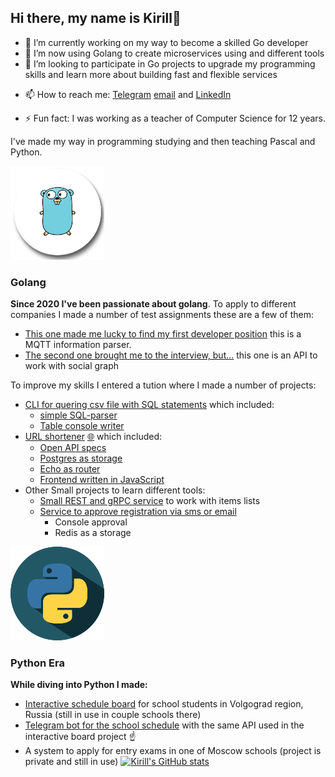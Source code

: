 ## Hi there, my name is Kirill👋

<!--
**xfiendx4life/xfiendx4life** is a ✨ _special_ ✨ repository because its `README.md` (this file) appears on your GitHub profile.

Here are some ideas to get you started:
-->
- 🔭 I’m currently working on my way to become a skilled Go developer
- 🌱 I’m now using Golang to create microservices using and different tools
- 👯 I’m looking to participate in Go projects to upgrade my programming skills and learn more about building fast and flexible services
<!-- - 🤔 I’m looking for help with ...
- 💬 Ask me about ... -->
- 📫 How to reach me: [Telegram](https://t.me/xfiendx4life) [email](mailto:xfiendx4life@gmail.com) and [LinkedIn](https://www.linkedin.com/in/xfiendx4life/)
<!-- - 😄 Pronouns: ... -->
- ⚡ Fun fact: I was working as a teacher of Computer Science for 12 years.

I've made my way in programming studying and then teaching Pascal and Python.

![pnegg.png](./go.png)
### Golang
__Since 2020 I've been passionate about golang__.
To apply to different companies I made a number of test assignments these are a few of them:
* [This one made me lucky to find my first developer position](https://github.com/xfiendx4life/pony_test) this is a MQTT information parser.
* [The second one brought me to the interview, but...](https://github.com/xfiendx4life/media_tel_test) this one is an API to work with social graph

To improve my skills I entered a tution where I made a number of projects:
* [CLI for quering csv file with SQL statements](https://github.com/xfiendx4life/gb_go_best_final) which included:
  *  [simple SQL-parser](https://github.com/xfiendx4life/gb_go_best_final/blob/master/pkg/sqlparser/service.go)
  *  [Table console writer](https://github.com/xfiendx4life/gb_go_best_final/blob/master/pkg/consolewriter/consolewriter.go)
* [URL shortener](https://github.com/xfiendx4life/gb_go_backend_final) [🌐](https://shrtnergb.herokuapp.com/web/generate) which included:
  * [Open API specs](https://github.com/xfiendx4life/gb_go_backend_final/blob/master/api/api.yml)
  * [Postgres as storage](https://github.com/xfiendx4life/gb_go_backend_final/tree/master/storage)
  * [Echo as router](https://github.com/xfiendx4life/gb_go_backend_final/blob/master/cmd/shrtener/app/api.go)
  * [Frontend written in JavaScript](https://github.com/xfiendx4life/gb_go_backend_final/tree/master/web)
* Other Small projects to learn different tools:
  * [Small REST and gRPC service](https://github.com/xfiendx4life/gb_back_2_hw/tree/rest/hw9) to work with items lists
  * [Service to approve registration via sms or email](https://github.com/xfiendx4life/gb_back_2_hw/tree/rest/hw6)
    * Console approval
    * Redis as a storage

![Python](./python.png)
### Python Era
__While diving into Python I made:__
* [Interactive schedule board](https://github.com/xfiendx4life/schedulesite) for school students in Volgograd region, Russia (still in use in couple schools there)
* [Telegram bot for the school schedule](https://github.com/xfiendx4life/schedulebot) with the same API used in the interactive board project ☝️
* A system to apply for entry exams in one of Moscow schools (project is private and still in use)
[![Kirill's GitHub stats](https://github-readme-stats.vercel.app/api?username=xfiendx4life&show_icons=true&theme=transparent)](https://github.com/anuraghazra/github-readme-stats)
